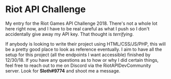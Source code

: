 # Riot API Challenge
My entry for the Riot Games API Challenge 2018. There's not a whole lot here right now, and I have to be real careful as what I push so I don't accidentally give away my API key. That thought is *terrifying*.

If anybody is looking to write their project using HTML/CSS/JS/PHP, this will be a pretty good place to look as reference eventually. I aim to have all the setup for this project (all the endpoints I want accessible) finished by 12/30/18. If you have any questions as to how or why I did certain things, feel free to reach out to me on Discord via the RiotAPIDevCommunity server. Look for **Sloth#9774** and shoot me a message.
